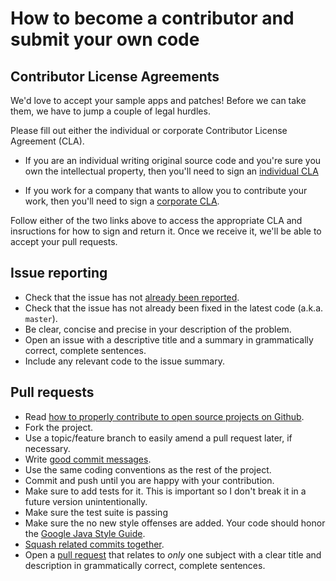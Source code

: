# How to become a contributor and submit your own code

## Contributor License Agreements

We'd love to accept your sample apps and patches! Before we can take them, we
have to jump a couple of legal hurdles.

Please fill out either the individual or corporate Contributor License Agreement
(CLA).

 * If you are an individual writing original source code and you're sure you own
   the intellectual property, then you'll need to sign an [individual CLA][7]

 * If you work for a company that wants to allow you to contribute your work,
   then you'll need to sign a [corporate CLA][8].

Follow either of the two links above to access the appropriate CLA and
insructions for how to sign and return it. Once we receive it, we'll be able to
accept your pull requests.

## Issue reporting

* Check that the issue has not [already been reported][1].
* Check that the issue has not already been fixed in the latest code
  (a.k.a. `master`).
* Be clear, concise and precise in your description of the problem.
* Open an issue with a descriptive title and a summary in grammatically correct,
  complete sentences.
* Include any relevant code to the issue summary.


## Pull requests

* Read [how to properly contribute to open source projects on Github][2].
* Fork the project.
* Use a topic/feature branch to easily amend a pull request later, if necessary.
* Write [good commit messages][3].
* Use the same coding conventions as the rest of the project.
* Commit and push until you are happy with your contribution.
* Make sure to add tests for it. This is important so I don't break it
  in a future version unintentionally.
* Make sure the test suite is passing
* Make sure the no new style offenses are added. Your code should honor the
  [Google Java Style Guide][6].
* [Squash related commits together][5].
* Open a [pull request][4] that relates to *only* one subject with a clear title
  and description in grammatically correct, complete sentences.


[1]: https://github.com/googleapis/endpoints-service-control-java/issues
[2]: http://gun.io/blog/how-to-github-fork-branch-and-pull-request
[3]: http://tbaggery.com/2008/04/19/a-note-about-git-commit-messages.html
[4]: https://help.github.com/articles/using-pull-requests
[5]: http://gitready.com/advanced/2009/02/10/squashing-commits-with-rebase.html
[6]: https://google-styleguide.googlecode.com/svn/trunk/javaguide.xml
[7]: https://developers.google.com/open-source/cla/individual
[8]: https://developers.google.com/open-source/cla/corporate
[9]: https://github.com/googleapis/endpoints-service-control-java
